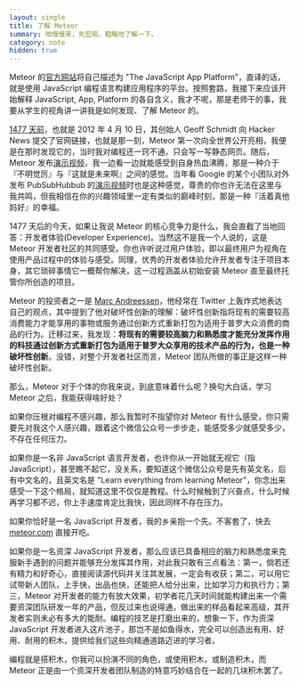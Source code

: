 ```yaml
---
layout: single
title: 了解 Meteor
summary: 咱慢慢来，先宏观、粗略地了解一下。
category: note
hidden: true
---
```


Meteor 的[官方网站](https://www.meteor.com/)将自己描述为 "The JavaScript App Platform"，直译的话，就是使用 JavaScript 编程语言构建应用程序的平台。按照套路，我接下来应该开始解释 JavaScript, App, Platform 的各自含义，我才不呢，那是老师干的事，我要从学生的视角讲一讲我是如何发现、了解 Meteor 的。

[1477 天前](https://news.ycombinator.com/item?id=3824908)，也就是 2012 年 4 月 10 日，其创始人 Geoff Schmidt 向 Hacker News 提交了官网链接，也就是那一刻，Meteor 第一次向全世界公开亮相，我便是在那时发现它的，当时我对编程还一窍不通，只会写一写静态网页。随后，Meteor 发布[演示视频](https://www.youtube.com/watch?v=fsi0aJ9yr2o)，我一边看一边就能感受到自身热血沸腾，那是一种介于『不明觉厉』与『这就是未来啊』之间的感觉。当年看 Google 的某个小团队对外发布 PubSubHubbub 的[演示视频](https://www.youtube.com/watch?v=ewQBgbysSOQ)时也是这种感觉，尊贵的你也许无法在这里与我共鸣，但我相信在你的兴趣领域里一定有类似的巅峰时刻，那是一种『活着真他妈好』的幸福。

1477 天后的今天，如果让我说 Meteor 的核心竞争力是什么，我会直截了当地回答：开发者体验(Developer Experience)。当然这不是我一个人说的，这是 Meteor 开发者社区的共同感受。你也许听说过用户体验，即以最终用户为视角在使用产品过程中的体验与感受。同理，优秀的开发者体验允许开发者专注于项目本身，其它琐碎事情它一概帮你解决，这一过程涵盖从初始安装 Meteor 直至最终托管你所创造的项目。

Meteor 的投资者之一是 [Marc Andreessen](http://zhuanlan.zhihu.com/p/20755480?refer=drunkstartup)，他经常在 Twitter 上轰炸式地表达自己的观点，其中提到了他对破坏性创新的理解：破坏性创新指将现有的需要较高消费能力才能享用的事物或服务通过创新方式重新打包为适用于普罗大众消费的商品的行为。迁移过来，我发现：__将现有的需要较高脑力和熟悉度才能充分发挥作用的科技通过创新方式重新打包为适用于普罗大众享用的技术产品的行为，也是一种破坏性创新__。没错，对整个开发者社区而言，Meteor 团队所做的事正是这样一种破坏性创新。

那么，Meteor 对于个体的你我来说，到底意味着什么呢？换句大白话，学习 Meteor 之后，我能获得啥好处？

如果你压根对编程不感兴趣，那么我暂时不指望你对 Meteor 有什么感受，你只需要先对我这个人感兴趣，跟着这个微信公众号一步步走，能感受多少就感受多少，不存在任何压力。

如果你是一名非 JavaScript 语言开发者，也许你从一开始就无视它（指 JavaScript），甚至瞧不起它，没关系，要知道这个微信公众号是先有英文名，后有中文名的，且英文名是 "Learn everything from learning Meteor"，你念出来感受一下这个格局，就知道这里不仅仅是教程。什么时候触到了兴奋点，什么时候再学习都不迟，你上手速度肯定比我快，因此同样不存在压力。

如果你恰好是一名 JavaScript 开发者，我的乡亲抱一个先。不客套了，快去 [meteor.com](https://www.meteor.com/) 直接开吃。

如果你是一名资深 JavaScript 开发者，那么应该已具备相应的脑力和熟悉度来克服新手遇到的问题并能够充分发挥其作用，对此我只敢有三点看法：第一，倘若还有精力和好奇心，直接阅读源代码并关注其发展，一定会有收获；第二，可以用它试带新人团队，上手快，出品也快，还能把人给分出来，比如学习力和执行力；第三，Meteor 对开发者的能力有放大效果，初学者花几天时间就能构建出来一个需要资深团队研发一年的产品，但反过来也说得通，做出来的样品看起来高级，其开发者实则未必有多大的能耐。编程的技艺是打磨出来的，想象一下，作为资深 JavaScript 开发者进入这片池子，那岂不是如鱼得水，完全可以创造出有用、好用、耐用的积木，提供给我们这些向精通道路迈进的学习者。

编程就是搭积木，你我可以扮演不同的角色，或使用积木，或制造积木，而 Meteor 正是由一个资深开发者团队制造的特意巧妙结合在一起的几块积木罢了。

